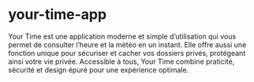 # your-time-app
Your Time est une application moderne et simple d’utilisation qui vous permet de consulter l’heure et la météo en un instant. Elle offre aussi une fonction unique pour sécuriser et cacher vos dossiers privés, protégeant ainsi votre vie privée. Accessible à tous, Your Time combine praticité, sécurité et design épuré pour une expérience optimale.
